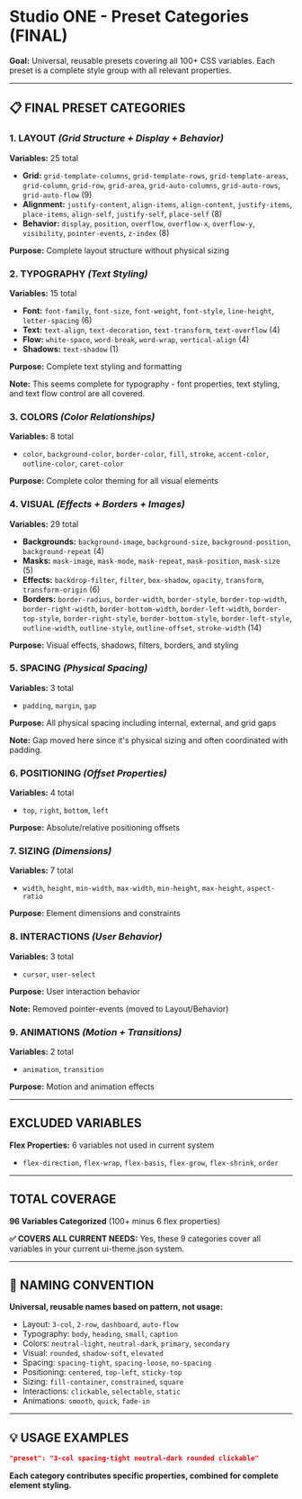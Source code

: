 # Studio ONE - Preset Categories (FINAL)

**Goal:** Universal, reusable presets covering all 100+ CSS variables. Each preset is a complete style group with all relevant properties.

---

## 📋 **FINAL PRESET CATEGORIES**

### **1. LAYOUT** *(Grid Structure + Display + Behavior)*
**Variables:** 25 total
- **Grid:** `grid-template-columns`, `grid-template-rows`, `grid-template-areas`, `grid-column`, `grid-row`, `grid-area`, `grid-auto-columns`, `grid-auto-rows`, `grid-auto-flow` (9)
- **Alignment:** `justify-content`, `align-items`, `align-content`, `justify-items`, `place-items`, `align-self`, `justify-self`, `place-self` (8)
- **Behavior:** `display`, `position`, `overflow`, `overflow-x`, `overflow-y`, `visibility`, `pointer-events`, `z-index` (8)

**Purpose:** Complete layout structure without physical sizing

### **2. TYPOGRAPHY** *(Text Styling)*
**Variables:** 15 total
- **Font:** `font-family`, `font-size`, `font-weight`, `font-style`, `line-height`, `letter-spacing` (6)
- **Text:** `text-align`, `text-decoration`, `text-transform`, `text-overflow` (4)
- **Flow:** `white-space`, `word-break`, `word-wrap`, `vertical-align` (4)
- **Shadows:** `text-shadow` (1)

**Purpose:** Complete text styling and formatting

**Note:** This seems complete for typography - font properties, text styling, and text flow control are all covered.

### **3. COLORS** *(Color Relationships)*
**Variables:** 8 total
- `color`, `background-color`, `border-color`, `fill`, `stroke`, `accent-color`, `outline-color`, `caret-color`

**Purpose:** Complete color theming for all visual elements

### **4. VISUAL** *(Effects + Borders + Images)*
**Variables:** 29 total
- **Backgrounds:** `background-image`, `background-size`, `background-position`, `background-repeat` (4)
- **Masks:** `mask-image`, `mask-mode`, `mask-repeat`, `mask-position`, `mask-size` (5)
- **Effects:** `backdrop-filter`, `filter`, `box-shadow`, `opacity`, `transform`, `transform-origin` (6)
- **Borders:** `border-radius`, `border-width`, `border-style`, `border-top-width`, `border-right-width`, `border-bottom-width`, `border-left-width`, `border-top-style`, `border-right-style`, `border-bottom-style`, `border-left-style`, `outline-width`, `outline-style`, `outline-offset`, `stroke-width` (14)

**Purpose:** Visual effects, shadows, filters, borders, and styling

### **5. SPACING** *(Physical Spacing)*
**Variables:** 3 total
- `padding`, `margin`, `gap`

**Purpose:** All physical spacing including internal, external, and grid gaps

**Note:** Gap moved here since it's physical sizing and often coordinated with padding.

### **6. POSITIONING** *(Offset Properties)*
**Variables:** 4 total
- `top`, `right`, `bottom`, `left`

**Purpose:** Absolute/relative positioning offsets

### **7. SIZING** *(Dimensions)*
**Variables:** 7 total
- `width`, `height`, `min-width`, `max-width`, `min-height`, `max-height`, `aspect-ratio`

**Purpose:** Element dimensions and constraints

### **8. INTERACTIONS** *(User Behavior)*
**Variables:** 3 total
- `cursor`, `user-select`

**Purpose:** User interaction behavior

**Note:** Removed pointer-events (moved to Layout/Behavior)

### **9. ANIMATIONS** *(Motion + Transitions)*
**Variables:** 2 total
- `animation`, `transition`

**Purpose:** Motion and animation effects

---

## **EXCLUDED VARIABLES**
**Flex Properties:** 6 variables not used in current system
- `flex-direction`, `flex-wrap`, `flex-basis`, `flex-grow`, `flex-shrink`, `order`

---

## **TOTAL COVERAGE**
**96 Variables Categorized** (100+ minus 6 flex properties)

**✅ COVERS ALL CURRENT NEEDS:** Yes, these 9 categories cover all variables in your current ui-theme.json system.

---

## 🎯 **NAMING CONVENTION**

**Universal, reusable names based on pattern, not usage:**
- Layout: `3-col`, `2-row`, `dashboard`, `auto-flow`
- Typography: `body`, `heading`, `small`, `caption`
- Colors: `neutral-light`, `neutral-dark`, `primary`, `secondary`
- Visual: `rounded`, `shadow-soft`, `elevated`
- Spacing: `spacing-tight`, `spacing-loose`, `no-spacing`
- Positioning: `centered`, `top-left`, `sticky-top`
- Sizing: `fill-container`, `constrained`, `square`
- Interactions: `clickable`, `selectable`, `static`
- Animations: `smooth`, `quick`, `fade-in`

---

## 💡 **USAGE EXAMPLES**

```json
"preset": "3-col spacing-tight neutral-dark rounded clickable"
```

**Each category contributes specific properties, combined for complete element styling.**